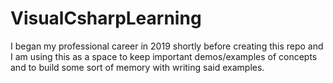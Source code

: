# VisualCsharpLearning
I began my professional career in 2019 shortly before creating this repo and I am using this as a space to keep important demos/examples of concepts and to build some sort of memory with writing said examples.
